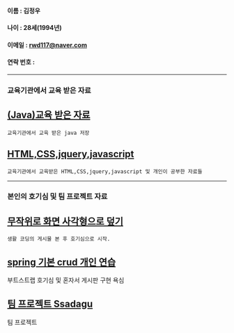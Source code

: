 #### 이름 : 김정우
#### 나이 : 28세(1994년)
#### 이메일 : rwd117@naver.com
#### 연락 번호 : 

----------------------

### 교육기관에서 교육 받은 자료

##  [(Java)교육 받은 자료](https://github.com/rwd117/Hello20.08.10)
    교육기관에서 교육 받은 java 저장

## [HTML,CSS,jquery,javascript](https://github.com/rwd117/rwd117.github.io)
    
    교육기관에서 교육받은 HTML,CSS,jquery,javascript 및 개인이 공부한 자료들
   
----------------------

### 본인의 호기심 및 팀 프로젝트 자료


## [무작위로 화면 사각형으로 덮기](https://rwd117.github.io/quar/.)
    
    생활 코딩의 게시물 본 후 호기심으로 시작.

## [spring 기본 crud 개인 연습](https://github.com/rwd117/testboard/)

  부트스트랩 호기심 및 혼자서 게시판 구현 욕심

## [팀 프로젝트 Ssadagu](https://github.com/rwd117/teamproject/tree/master/)

  팀 프로젝트

